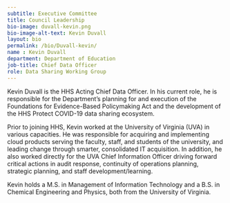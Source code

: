 ```yaml
---
subtitle: Executive Committee
title: Council Leadership
bio-image: duvall-kevin.png
bio-image-alt-text: Kevin Duvall
layout: bio
permalink: /bio/Duvall-kevin/
name : Kevin Duvall
department: Department of Education
job-title: Chief Data Officer
role: Data Sharing Working Group
---
```

Kevin Duvall is the HHS Acting Chief Data Officer. In his current role, he is responsible for the Department’s planning for and execution of the Foundations for Evidence-Based Policymaking Act and the development of the HHS Protect COVID-19 data sharing ecosystem. 

Prior to joining HHS, Kevin worked at the University of Virginia (UVA) in various capacities. He was responsible for acquiring and implementing cloud products serving the faculty, staff, and students of the university, and leading change through smarter, consolidated IT acquisition. In addition, he also worked directly for the UVA Chief Information Officer driving forward critical actions in audit response, continuity of operations planning, strategic planning, and staff development/learning. 

Kevin holds a M.S. in Management of Information Technology and a B.S. in Chemical Engineering and Physics, both from the University of Virginia.